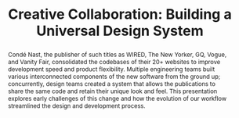 ---
title: "Creative Collaboration: Building a Universal Design System"
speaker: Julie Busch
tags: ["Talk", "CascadiaJS 2018", "Julie Busch"]
abstract: "Condé Nast, the publisher of such titles as WIRED, The New Yorker, GQ, Vogue, and Vanity Fair, consolidated the codebases of their 20+ websites to improve development speed and product flexibility. Multiple engineering teams built various interconnected components of the new software from the ground up; concurrently, design teams created a system that allows the publications to share the same code and retain their unique look and feel. This presentation explores early challenges of this change and how the evolution of our workflow streamlined the design and development process."
ytID: Yz6Jxdf9PH8
layout: talk
---
